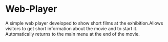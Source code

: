# Web-Player
A simple web player developed to show short films at the exhibition.Allows visitors to get short information about the movie and to start it. Automatically returns to the main menu at the end of the movie.
